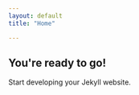 ```yaml
---
layout: default
title: "Home"

---
```


## You're ready to go!

Start developing your Jekyll website.
